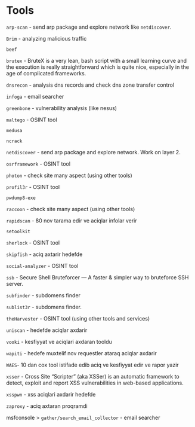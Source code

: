 # Tools

`arp-scan` -  send arp package and explore network like `netdiscover`.

`Brim` - analyzing malicious traffic

`beef`

`brutex` - BruteX is a very lean, bash script with a small learning curve and the execution is really straightforward which is quite nice, especially in the age of complicated frameworks.

`dnsrecon` - analysis dns records and check dns zone transfer control

`infoga` - email searcher

`greenbone` - vulnerability analysis (like nesus)

`maltego` - OSINT tool

`medusa` 

`ncrack`

`netdiscover` - send arp package and explore network. Work on layer 2.

`osrframework` - OSINT tool

`photon` - check site many aspect (using other tools)

`profil3r` - OSINT tool

`pwdump8-exe`

`raccoon` - check site many aspect (using other tools)

`rapidscan` - 80 nov tarama edir ve aciqlar infolar verir

`setoolkit`

`sherlock` - OSINT tool

`skipfish` - aciq axtarir hedefde

`social-analyzer` - OSINT tool

`ssb` - Secure Shell Bruteforcer — A faster & simpler way to bruteforce SSH server.

`subfinder` - subdomens finder

`sublist3r` - subdomens finder.

`theHarvester` - OSINT tool (using other tools and services)

`uniscan` - hedefde aciqlar axdarir

`vooki` - kesfiyyat ve aciqlari axdaran tooldu

`wapiti` - hedefe muxtelif nov requestler ataraq aciqlar axdarir

`WAES`- 10 dan cox tool istifade edib aciq ve kesfiyyat edir ve rapor yazir

`xsser` - Cross Site “Scripter” (aka XSSer) is an automatic framework to detect, exploit and report XSS vulnerabilities in web-based applications.

`xsspwn` - xss aciqlari axdarir hedefde

`zaproxy` - aciq axtaran proqramdi

msfconsole > `gather/search_email_collector` - email searcher

